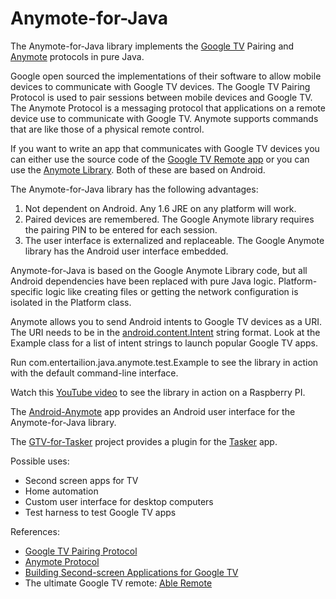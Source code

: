Anymote-for-Java
================

<p>The Anymote-for-Java library implements the <a href="https://developers.google.com/tv/">Google TV</a> Pairing and <a href="https://developers.google.com/tv/remote/docs/anymote">Anymote</a> protocols in pure Java.</p>

<p>Google open sourced the implementations of their software to allow mobile devices to communicate with Google TV devices. 
The Google TV Pairing Protocol is used to pair sessions between mobile devices and Google TV.
The Anymote Protocol is a messaging protocol that applications on a remote device use to communicate with Google TV. 
Anymote supports commands that are like those of a physical remote control.</p>

<p>If you want to write an app that communicates with Google TV devices you can either use the source code of the <a href="https://code.google.com/p/google-tv-remote/">Google TV 
Remote app</a> or you can use the <a href="https://code.google.com/p/googletv-android-samples/source/browse/#git%2FAnymoteLibrary">Anymote Library</a>. Both of these are based on Android. </p>

<p>The Anymote-for-Java library has the following advantages:
<ol>
<li>Not dependent on Android. Any 1.6 JRE on any platform will work.</li>
<li>Paired devices are remembered. The Google Anymote library requires the pairing PIN to be entered for each session.</li>
<li>The user interface is externalized and replaceable. The Google Anymote library has the Android user interface embedded.</li>
</ol>
</p>

<p>Anymote-for-Java is based on the Google Anymote Library code, but all Android dependencies have been replaced with pure Java logic. 
Platform-specific logic like creating files or getting the network configuration is isolated in the Platform class.</p>

<p>Anymote allows you to send Android intents to Google TV devices as a URI. The URI needs to be in the <a href="http://developer.android.com/reference/android/content/Intent.html">android.content.Intent</a> string format.
Look at the Example class for a list of intent strings to launch popular Google TV apps.</p>

<p>Run com.entertailion.java.anymote.test.Example to see the library in action with the default command-line interface.</p>

<p>Watch this <a href="https://www.youtube.com/watch?feature=player_embedded&v=TCl3udHb6gM">YouTube video</a> to see the library in action on a Raspberry PI.</p>

<p>The <a href="https://github.com/entertailion/Android-Anymote">Android-Anymote</a> app provides an Android user interface for the Anymote-for-Java library.</p>

<p>The <a href="https://github.com/entertailion/GTV-for-Tasker">GTV-for-Tasker</a> project provides a plugin for the <a href="https://play.google.com/store/apps/details?id=net.dinglisch.android.taskerm">Tasker</a> app.</p>

<p>Possible uses:
<ul>
<li>Second screen apps for TV</li>
<li>Home automation</li>
<li>Custom user interface for desktop computers</li>
<li>Test harness to test Google TV apps</li>
</ul>
</p>

<p>References:
<ul>
<li><a href="https://developers.google.com/tv/remote/docs/pairing">Google TV Pairing Protocol</a></li>
<li><a href="https://code.google.com/p/anymote-protocol/">Anymote Protocol</a></li>
<li><a href="https://developers.google.com/tv/remote/docs/developing">Building Second-screen Applications for Google TV</a></li>
<li>The ultimate Google TV remote: <a href="https://play.google.com/store/apps/details?id=com.entertailion.android.remote">Able Remote</a></li>
</ul>
</p>
